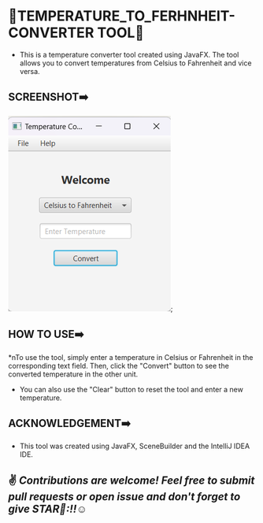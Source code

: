 # 🔰TEMPERATURE_TO_FERHNHEIT-CONVERTER TOOL🎰

* This is a temperature converter tool created using JavaFX. The tool allows you to convert temperatures from Celsius to Fahrenheit and vice versa.

## SCREENSHOT➡️

![SS of Tool](./tempconverter.png);

## HOW TO USE➡️

*nTo use the tool, simply enter a temperature in Celsius or Fahrenheit in the corresponding text field. Then, click the "Convert" button to see the converted temperature in the other unit.

* You can also use the "Clear" button to reset the tool and enter a new temperature.

## ACKNOWLEDGEMENT➡️
* This tool was created using JavaFX, SceneBuilder and the IntelliJ IDEA IDE.

## :v: ***Contributions are welcome! Feel free to submit pull requests or open issue and don't forget to give STAR🌟:!!***:relaxed:
